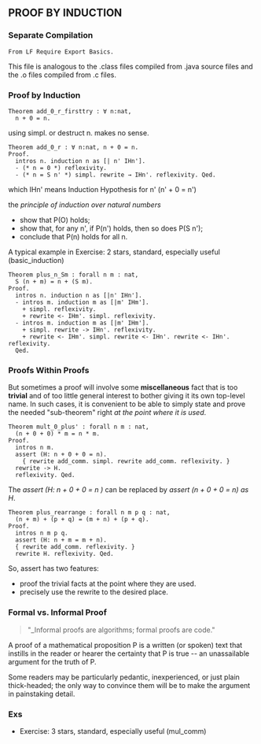 ## PROOF BY INDUCTION

### Separate Compilation

``` Coq
From LF Require Export Basics.
```

This file is analogous to the .class files compiled from .java source files and the .o files compiled from .c files.

### Proof by Induction
``` Coq
Theorem add_0_r_firsttry : ∀ n:nat,
  n + 0 = n.
```

using simpl. or destruct n. makes no sense. 

``` Coq
Theorem add_0_r : ∀ n:nat, n + 0 = n.
Proof.
  intros n. induction n as [| n' IHn'].
  - (* n = 0 *) reflexivity.
  - (* n = S n' *) simpl. rewrite → IHn'. reflexivity. Qed.
```

which IHn' means Induction Hypothesis for n' (n' + 0 = n')



the *principle of induction over natural numbers*

- show that P(O) holds;
- show that, for any n', if P(n') holds, then so does P(S n');
- conclude that P(n) holds for all n.



A typical example in Exercise: 2 stars, standard, especially useful (basic_induction)

``` Coq
Theorem plus_n_Sm : forall n m : nat,
  S (n + m) = n + (S m).
Proof.
  intros n. induction n as [|n' IHn'].
  - intros m. induction m as [|m' IHm'].
    + simpl. reflexivity.
    + rewrite <- IHm'. simpl. reflexivity.
  - intros m. induction m as [|m' IHm'].
    + simpl. rewrite -> IHn'. reflexivity. 
    + rewrite <- IHm'. simpl. rewrite <- IHn'. rewrite <- IHn'. reflexivity.
  Qed.
```



### Proofs Within Proofs

But sometimes a proof will involve some **miscellaneous** fact that is too **trivial** and of too little general interest to bother giving it its own top-level name. In such cases, it is convenient to be able to simply state and prove the needed "sub-theorem" right *at the point where it is used*.

``` Coq
Theorem mult_0_plus' : forall n m : nat,
  (n + 0 + 0) * m = n * m.
Proof.
  intros n m.
  assert (H: n + 0 + 0 = n).
    { rewrite add_comm. simpl. rewrite add_comm. reflexivity. }
  rewrite -> H.
  reflexivity. Qed.
```

The *assert (H: n + 0 + 0 = n )* can be replaced by *assert (n + 0 + 0 = n) as H*.

``` Coq
Theorem plus_rearrange : forall n m p q : nat,
  (n + m) + (p + q) = (m + n) + (p + q).
Proof.
  intros n m p q.
  assert (H: n + m = m + n).
  { rewrite add_comm. reflexivity. }
  rewrite H. reflexivity. Qed.
```

So, assert has two features: 

- proof the trivial facts at the point where they are used. 
- precisely use the rewrite to the desired place. 



### Formal vs. Informal Proof
> "_Informal proofs are algorithms; formal proofs are code."

A proof of a mathematical proposition P is a written (or spoken) text that instills in the reader or hearer the certainty that P is true -- an unassailable argument for the truth of P. 

Some readers may be particularly pedantic, inexperienced, or just plain thick-headed; the only way to convince them will be to make the argument in painstaking detail.

### Exs
- Exercise: 3 stars, standard, especially useful (mul_comm)